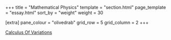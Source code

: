 +++
title = "Mathematical Physics"
template = "section.html"
page_template = "essay.html"
sort_by = "weight"
weight = 30

[extra]
pane_colour = "olivedrab"
grid_row = 5
grid_column = 2
+++

[Calculus Of Variations](@/mathematical_physics/calculus_of_variations.md)